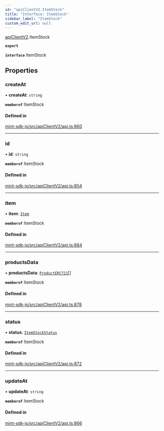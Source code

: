 ```yaml
---
id: "apiClientV2.ItemStock"
title: "Interface: ItemStock"
sidebar_label: "ItemStock"
custom_edit_url: null
---
```


[apiClientV2](../modules/apiClientV2).ItemStock

**`export`**

**`interface`** ItemStock

## Properties

### createAt

• **createAt**: `string`

**`memberof`** ItemStock

#### Defined in

[mint-sdk-js/src/apiClientV2/api.ts:860](https://github.com/KyuzanInc/mint-sdk-js/blob/d2ac52e/src/apiClientV2/api.ts#L860)

___

### id

• **id**: `string`

**`memberof`** ItemStock

#### Defined in

[mint-sdk-js/src/apiClientV2/api.ts:854](https://github.com/KyuzanInc/mint-sdk-js/blob/d2ac52e/src/apiClientV2/api.ts#L854)

___

### item

• **item**: [`Item`](apiClientV2.Item)

**`memberof`** ItemStock

#### Defined in

[mint-sdk-js/src/apiClientV2/api.ts:884](https://github.com/KyuzanInc/mint-sdk-js/blob/d2ac52e/src/apiClientV2/api.ts#L884)

___

### productsData

• **productsData**: [`ProductERC721`](apiClientV2.ProductERC721)[]

**`memberof`** ItemStock

#### Defined in

[mint-sdk-js/src/apiClientV2/api.ts:878](https://github.com/KyuzanInc/mint-sdk-js/blob/d2ac52e/src/apiClientV2/api.ts#L878)

___

### status

• **status**: [`ItemStockStatus`](../enums/apiClientV2.ItemStockStatus)

**`memberof`** ItemStock

#### Defined in

[mint-sdk-js/src/apiClientV2/api.ts:872](https://github.com/KyuzanInc/mint-sdk-js/blob/d2ac52e/src/apiClientV2/api.ts#L872)

___

### updateAt

• **updateAt**: `string`

**`memberof`** ItemStock

#### Defined in

[mint-sdk-js/src/apiClientV2/api.ts:866](https://github.com/KyuzanInc/mint-sdk-js/blob/d2ac52e/src/apiClientV2/api.ts#L866)
